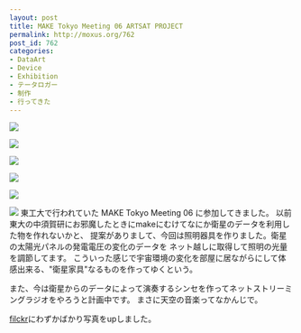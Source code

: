 ```yaml
---
layout: post
title: MAKE Tokyo Meeting 06 ARTSAT PROJECT
permalink: http://moxus.org/762
post_id: 762
categories: 
- DataArt
- Device
- Exhibition
- テータロガー
- 制作
- 行ってきた
---
```


[![](http://moxus.org/wp-content/uploads/2010/11/P1020090-168x300.jpg)](http://moxus.org/wp-content/uploads/2010/11/P1020090.jpg)

[![](http://moxus.org/wp-content/uploads/2010/11/P1020089-300x168.jpg)](http://moxus.org/wp-content/uploads/2010/11/P1020089.jpg)

[![](http://moxus.org/wp-content/uploads/2010/11/P1010962-300x168.jpg)](http://moxus.org/wp-content/uploads/2010/11/P1010962.jpg)

[![](http://moxus.org/wp-content/uploads/2010/11/P1010969-300x168.jpg)](http://moxus.org/wp-content/uploads/2010/11/P1010969.jpg)

[![](http://moxus.org/wp-content/uploads/2010/11/P1020093-300x168.jpg)](http://moxus.org/wp-content/uploads/2010/11/P1020093.jpg)

[![](http://moxus.org/wp-content/uploads/2010/11/artsat_sys-213x300.jpg)](http://moxus.org/wp-content/uploads/2010/11/artsat_sys.jpg)
東工大で行われていた MAKE Tokyo Meeting 06 に参加してきました。
以前東大の中須賀研にお邪魔したときにmakeにむけてなにか衛星のデータを利用した物を作れないかと、
提案がありまして、今回は照明器具を作りました。衛星の太陽光パネルの発電電圧の変化のデータを
ネット越しに取得して照明の光量を調節してます。
こういった感じで宇宙環境の変化を部屋に居ながらにして体感出来る、"衛星家具"なるものを作ってゆくという。

また、今は衛星からのデータによって演奏するシンセを作ってネットストリーミングラジオをやろうと計画中です。
まさに天空の音楽ってなかんじで。


[filckr](http://www.flickr.com/photos/moxuse/)にわずかばかり写真をupしました。
